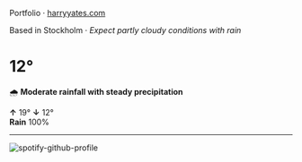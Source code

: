 Portfolio · [harryyates.com](https://harryyates.com)

<!-- WEATHER_START -->
Based in Stockholm · *Expect partly cloudy conditions with rain*

# 12°
🌧️ **Moderate rainfall with steady precipitation**

**↑** 19° **↓** 12°  
**Rain** 100%

---
<!-- WEATHER_END -->

<p align="left">
  <a>
    <img src="https://spotify-github-profile.kittinanx.com/api/view?uid=bigbello&cover_image=true&theme=natemoo-re&show_offline=true&background_color=121212&interchange=false&bar_color=53b14f&bar_color_cover=false" alt="spotify-github-profile">
  </a>
</p>
